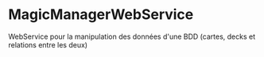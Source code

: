 # MagicManagerWebService
WebService pour la manipulation des données d'une BDD (cartes, decks et relations entre les deux)
